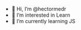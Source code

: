 - 👋 Hi, I’m @hectormedr
- 👀 I’m interested in Learn
- 🌱 I’m currently learning JS

<!---
hectormedr/hectormedr is a ✨ special ✨ repository because its `README.md` (this file) appears on your GitHub profile.
You can click the Preview link to take a look at your changes.
--->

